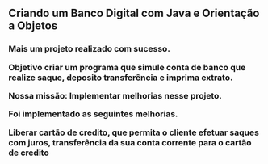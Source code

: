 <h2>Criando um Banco Digital com Java e Orientação a Objetos</h2>
  
<h3>Mais um projeto realizado com sucesso.

Objetivo criar um programa que simule conta de banco que realize saque, deposito transferência e imprima extrato.

Nossa missão: Implementar melhorias nesse projeto. 

Foi implementado as seguintes melhorias.

Liberar cartão de credito, que permita o cliente efetuar saques com juros, transferência da sua conta corrente para o cartão de credito</h3>
